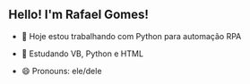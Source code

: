 ## Hello! I'm Rafael Gomes!


- 🔭 Hoje estou trabalhando com Python para automação RPA
- 🌱 Estudando VB, Python e HTML

- 😄 Pronouns: ele/dele

